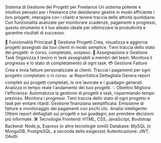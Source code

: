 Sistema di Gestione dei Progetti per Freelance
Un sistema potente e intuitivo pensato per i freelance che desiderano gestire in modo efficiente i loro progetti, interagire con i clienti e tenere traccia delle attività quotidiane. Con funzionalità avanzate per monitorare scadenze, pagamenti e progressi, questo strumento è il tuo alleato ideale per ottimizzare la produttività e garantire risultati di successo.

🚀 Funzionalità Principali
🎯 Gestione Progetti
Crea, visualizza e aggiorna progetti assegnati dai tuoi clienti in modo semplice.
Tieni traccia dello stato dei progetti: in corso, completato, sospeso.
📝 Assegnazione e Gestione Task
Organizza il lavoro in task assegnabili a membri del team.
Monitora il progresso e lo stato di completamento di ogni task.
💳 Gestione Fatture
Crea e invia fatture personalizzate ai clienti.
Traccia i pagamenti per ogni progetto completato o in corso.
📊 Reportistica Dettagliata
Genera report completi sui progetti completati, le ore lavorate e i guadagni generati.
Analizza in tempo reale l'andamento dei tuoi progetti.
💡 Obiettivi
Migliora l'efficienza: Automatizza la gestione di progetti e task, risparmiando tempo prezioso.
Monitora i progressi: Tieni traccia dello stato di ogni progetto e task per evitare ritardi.
Gestione finanziaria semplificata: Emissione di fatture e monitoraggio dei pagamenti con pochi clic.
Analisi intelligente: Ottieni report dettagliati sui progetti e sui guadagni, per prendere decisioni più informate.
🛠 Tecnologie
Frontend: HTML, CSS, JavaScript, Bootstrap
Backend: Node.js, Express (o altre tecnologie simili)
Database: MySQL (o MongoDB, PostgreSQL, a seconda delle esigenze)
Autenticazione: JWT, OAuth
